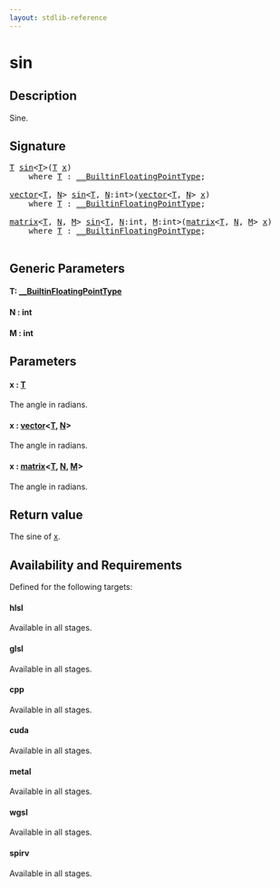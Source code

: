 ```yaml
---
layout: stdlib-reference
---
```


# sin

## Description

Sine.



## Signature 

<pre>
<a href="sin.html#typeparam-T" class="code_type">T</a> <a href="sin.html">sin</a>&lt;<a href="sin.html#typeparam-T" class="code_type">T</a>&gt;(<a href="sin.html#typeparam-T" class="code_type">T</a> <a href="sin.html#decl-x" class="code_param">x</a>)
    <span class='code_keyword'>where</span> <a href="sin.html#typeparam-T" class="code_type">T</a> : <a href="index.html" class="code_type">__BuiltinFloatingPointType</a>;

<a href="index.html" class="code_type">vector</a>&lt;<a href="sin.html#typeparam-T" class="code_type">T</a>, <a href="sin.html#decl-N" class="code_var">N</a>&gt; <a href="sin.html">sin</a>&lt;<a href="sin.html#typeparam-T" class="code_type">T</a>, <a href="sin.html#decl-N" class="code_var">N</a>:<span class="code_keyword">int</span>&gt;(<a href="index.html" class="code_type">vector</a>&lt;<a href="sin.html#typeparam-T" class="code_type">T</a>, <a href="sin.html#decl-N" class="code_var">N</a>&gt; <a href="sin.html#decl-x" class="code_param">x</a>)
    <span class='code_keyword'>where</span> <a href="sin.html#typeparam-T" class="code_type">T</a> : <a href="index.html" class="code_type">__BuiltinFloatingPointType</a>;

<a href="index.html" class="code_type">matrix</a>&lt;<a href="sin.html#typeparam-T" class="code_type">T</a>, <a href="sin.html#decl-N" class="code_var">N</a>, <a href="sin.html#decl-M" class="code_var">M</a>&gt; <a href="sin.html">sin</a>&lt;<a href="sin.html#typeparam-T" class="code_type">T</a>, <a href="sin.html#decl-N" class="code_var">N</a>:<span class="code_keyword">int</span>, <a href="sin.html#decl-M" class="code_var">M</a>:<span class="code_keyword">int</span>&gt;(<a href="index.html" class="code_type">matrix</a>&lt;<a href="sin.html#typeparam-T" class="code_type">T</a>, <a href="sin.html#decl-N" class="code_var">N</a>, <a href="sin.html#decl-M" class="code_var">M</a>&gt; <a href="sin.html#decl-x" class="code_param">x</a>)
    <span class='code_keyword'>where</span> <a href="sin.html#typeparam-T" class="code_type">T</a> : <a href="index.html" class="code_type">__BuiltinFloatingPointType</a>;

</pre>

## Generic Parameters

####  <a id="typeparam-T"></a>T: [\_\_BuiltinFloatingPointType](../interfaces/0_builtinfloatingpointtype-029hm/index)
####  <a id="decl-N"></a>N  : int
####  <a id="decl-M"></a>M  : int

## Parameters

####  <a id="decl-x"></a>x  : [T](sin#typeparam-T)
The angle in radians.

####  <a id="decl-x"></a>x  : [vector](../types/vector/index)\<[T](../types/vector/index#typeparam-T), [N](../types/vector/index#decl-N)\>
The angle in radians.

####  <a id="decl-x"></a>x  : [matrix](../types/matrix/index)\<[T](../types/matrix/t-0), [N](../types/matrix/index#decl-N), [M](../types/matrix/index#decl-M)\>
The angle in radians.


## Return value
The sine of <span class='code'><a href="sin.html#decl-x" class="code_param">x</a></span>.


## Availability and Requirements

Defined for the following targets:

#### hlsl
Available in all stages.

#### glsl
Available in all stages.

#### cpp
Available in all stages.

#### cuda
Available in all stages.

#### metal
Available in all stages.

#### wgsl
Available in all stages.

#### spirv
Available in all stages.




